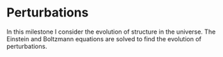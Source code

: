# Perturbations
 
In this milestone I consider the evolution of structure in the universe. The Einstein and Boltzmann equations are solved to find the evolution of perturbations.

